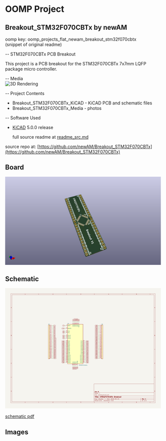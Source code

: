 # OOMP Project  
## Breakout_STM32F070CBTx  by newAM  
  
oomp key: oomp_projects_flat_newam_breakout_stm32f070cbtx  
(snippet of original readme)  
  
-- STM32F070CBTx PCB Breakout  
  
This project is a PCB breakout for the STM32F070CBTx 7x7mm LQFP package micro controller.  
  
-- Media  
![3D Rendering](Breakout_STM32F070CBTx_Media/Breakout_STM32F070CBTx_Render.png?raw=true)  
  
-- Project Contents  
-  Breakout_STM32F070CBTx_KiCAD - KiCAD PCB and schematic files  
-  Breakout_STM32F070CBTx_Media - photos  
  
-- Software Used  
- [KiCAD](http://kicad-pcb.org/) 5.0.0 release  
  
  full source readme at [readme_src.md](readme_src.md)  
  
source repo at: [https://github.com/newAM/Breakout_STM32F070CBTx](https://github.com/newAM/Breakout_STM32F070CBTx)  
## Board  
  
[![working_3d.png](working_3d_600.png)](working_3d.png)  
## Schematic  
  
[![working_schematic.png](working_schematic_600.png)](working_schematic.png)  
  
[schematic pdf](working_schematic.pdf)  
## Images  
